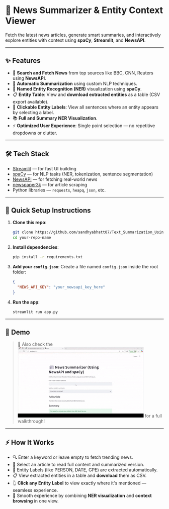 # 📰 News Summarizer & Entity Context Viewer

Fetch the latest news articles, generate smart summaries, and interactively explore entities with context using **spaCy**, **Streamlit**, and **NewsAPI**.

---

## ✨ Features
- 🔎 **Search and Fetch News** from top sources like BBC, CNN, Reuters using **NewsAPI**.
- 📝 **Automatic Summarization** using custom NLP techniques.
- 🧠 **Named Entity Recognition (NER)** visualization using **spaCy**.
- 📋 **Entity Table**: View and **download extracted entities** as a table (CSV export available).
- 🎯 **Clickable Entity Labels**: View all sentences where an entity appears by selecting a label.
- 📚 **Full and Summary NER Visualization**.
- ⚡ **Optimized User Experience**: Single point selection — no repetitive dropdowns or clutter.


---

## 🛠 Tech Stack
- [Streamlit](https://streamlit.io/) — for fast UI building
- [spaCy](https://spacy.io/) — for NLP tasks (NER, tokenization, sentence segmentation)
- [NewsAPI](https://newsapi.org/) — for fetching real-world news
- [newspaper3k](https://github.com/codelucas/newspaper) — for article scraping
- Python libraries — `requests`, `heapq`, `json`, etc.

---

## 🚀 Quick Setup Instructions

1. **Clone this repo**:
    ```bash
    git clone https://github.com/sandhyabhatt07/Text_Summarization_Using_NLP.git
    cd your-repo-name
    ```

2. **Install dependencies**:
    ```bash
    pip install -r requirements.txt
    ```

3. **Add your `config.json`**:
    Create a file named `config.json` inside the root folder:
    ```json
    {
      "NEWS_API_KEY": "your_newsapi_key_here"
    }
    ```

4. **Run the app**:
    ```bash
    streamlit run app.py
    ```

---

## 📸 Demo 


> 🎥 Also check the ![Demo Video](assets/demo1.gif) for a full walkthrough!

---

## ⚡ How It Works

- 🔍 Enter a keyword or leave empty to fetch trending news.
- 📑 Select an article to read full content and summarized version.
- 🧠 Entity Labels (like PERSON, DATE, GPE) are extracted automatically.
- 📋 View extracted entities in a table and **download** them as CSV.
- 👆 **Click any Entity Label** to view exactly where it's mentioned — seamless experience.
- 🎯 Smooth experience by combining **NER visualization** and **context browsing** in one view.


